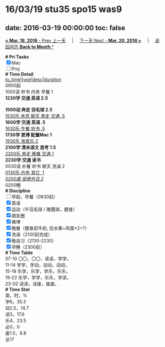 # 16/03/19 stu35 spo15 was9

date: 2016-03-19 00:00:00
toc: false
---
[**< Mar. 18, 2016** - Prev 上一天](/lifelogs/2016/03/d18.html) &nbsp; &nbsp; | &nbsp; &nbsp; [下一天 Next - **Mar. 20, 2016 >**](/lifelogs/2016/03/d20.html) &nbsp; &nbsp; |  &nbsp; &nbsp; [返回月历 **Back to Month ^**](/lifelogs/2016/03/index.html)
<br/><div style="word-wrap: break-word; -webkit-nbsp-mode: space; -webkit-line-break: after-white-space;"><div><b># Pri Tasks</b></div><div><input checked="true" type="checkbox"/>Mac</div><div><input type="checkbox"/>Proj</div><div><b># Time Detail</b></div><div><u>to_time|type|desc|duration</u></div><div>0900起</div><div>1000读 听书 内务 早餐 1</div><div><b>1230学 交通 英语 2.5</b></div><div><b><br/></b></div><div><b>1500动 奔走 羽毛球 2.5</b></div><div><u>1530乐 休息 聊天 奔走 交通 .5</u></div><div><b>1600学 交通 英语 .5</b></div><div><u>1630乐 午餐 听书 .5</u></div><div><b>1730学 更博 配置Mac 1</b></div><div><u>1930乐 淘音乐 2</u></div><div><b>2100学 清未读文 思考 1.5</b></div><div><u>2200乐 奔走 晚餐 交通 1</u></div><div><b>2230学 交通 读书</b></div><div>0030读 补餐 听书 聊天 洗澡 2</div><div><u>013</u><u>0乐 内务 其它  1</u></div><div><u><i>0200废 拒绝外包 2</i></u></div><div>0200睡</div><div><b># Discipline</b></div><div><input type="checkbox"/>早起，早餐（0830前）</div><div><input checked="true" type="checkbox"/>英语</div><div><input checked="true" type="checkbox"/>运动（午羽毛球 / 晚毽球，健身）</div><div><input checked="true" type="checkbox"/>朋友圈</div><div><input checked="true" type="checkbox"/>微博</div><div><input checked="true" type="checkbox"/>晚餐（健身前牛奶, 后水果+鸡蛋*2+?）</div><div><input checked="true" type="checkbox"/>洗澡（2130前完成）</div><div><input checked="true" type="checkbox"/>晚自习（2130-2230）</div><div><input checked="true" type="checkbox"/>早睡（2300前）</div><div><b># Time Table</b></div><div>07-10 〇〇，〇〇，读读，学学，</div><div>11-14 学学，学动，动动，动动，</div><div>15-18 乐学，乐学，学乐，乐乐，</div><div>19-22 乐学，学学，乐乐，学读，</div><div>23-02 读读，读废，废废。</div><div><b># Time Stat</b></div><div>类，时，%</div><div>学6，35.3</div><div>动2.5，14.7</div><div>读3，17.6</div><div>乐4，23.5</div><div>必0，0</div><div>废1.5，8.8</div><div>总17</div>
